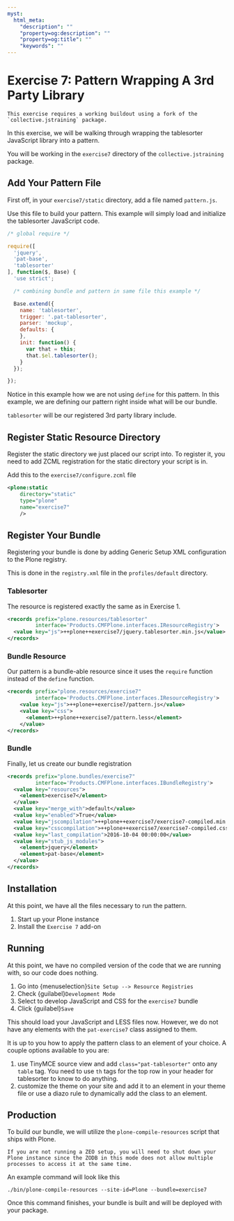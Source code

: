 ```yaml
---
myst:
  html_meta:
    "description": ""
    "property=og:description": ""
    "property=og:title": ""
    "keywords": ""
---
```


# Exercise 7: Pattern Wrapping A 3rd Party Library

```{warning}
This exercise requires a working buildout using a fork of the `collective.jstraining` package.
```

In this exercise, we will be walking through wrapping the tablesorter JavaScript library into a pattern.

You will be working in the `exercise7` directory of the `collective.jstraining` package.

## Add Your Pattern File

First off, in your `exercise7/static` directory, add a file named `pattern.js`.

Use this file to build your pattern.
This example will simply load and initialize the tablesorter JavaScript code.

```javascript
/* global require */

require([
  'jquery',
  'pat-base',
  'tablesorter'
], function($, Base) {
  'use strict';

  /* combining bundle and pattern in same file this example */

  Base.extend({
    name: 'tablesorter',
    trigger: '.pat-tablesorter',
    parser: 'mockup',
    defaults: {
    },
    init: function() {
      var that = this;
      that.$el.tablesorter();
    }
  });

});
```

Notice in this example how we are not using `define` for this pattern.
In this example, we are defining our pattern right inside what will be our bundle.

`tablesorter` will be our registered 3rd party library include.

## Register Static Resource Directory

Register the static directory we just placed our script into.
To register it, you need to add ZCML registration for the static directory your script is in.

Add this to the `exercise7/configure.zcml` file

```xml
<plone:static
    directory="static"
    type="plone"
    name="exercise7"
    />
```

## Register Your Bundle

Registering your bundle is done by adding Generic Setup XML configuration to the Plone registry.

This is done in the `registry.xml` file in the `profiles/default` directory.

### Tablesorter

The resource is registered exactly the same as in Exercise 1.

```xml
<records prefix="plone.resources/tablesorter"
         interface='Products.CMFPlone.interfaces.IResourceRegistry'>
  <value key="js">++plone++exercise7/jquery.tablesorter.min.js</value>
</records>
```

### Bundle Resource

Our pattern is a bundle-able resource since it uses the `require` function instead of the `define` function.

```xml
<records prefix="plone.resources/exercise7"
         interface='Products.CMFPlone.interfaces.IResourceRegistry'>
    <value key="js">++plone++exercise7/pattern.js</value>
    <value key="css">
      <element>++plone++exercise7/pattern.less</element>
    </value>
</records>
```

### Bundle

Finally, let us create our bundle registration

```xml
<records prefix="plone.bundles/exercise7"
         interface='Products.CMFPlone.interfaces.IBundleRegistry'>
  <value key="resources">
    <element>exercise7</element>
  </value>
  <value key="merge_with">default</value>
  <value key="enabled">True</value>
  <value key="jscompilation">++plone++exercise7/exercise7-compiled.min.js</value>
  <value key="csscompilation">++plone++exercise7/exercise7-compiled.css</value>
  <value key="last_compilation">2016-10-04 00:00:00</value>
  <value key="stub_js_modules">
    <element>jquery</element>
    <element>pat-base</element>
  </value>
</records>
```

## Installation

At this point, we have all the files necessary to run the pattern.

1. Start up your Plone instance
2. Install the `Exercise 7` add-on

## Running

At this point, we have no compiled version of the code that we are running with, so our code does nothing.

1. Go into {menuselection}`Site Setup --> Resource Registries`
2. Check {guilabel}`Development Mode`
3. Select to develop JavaScript and CSS for the `exercise7` bundle
4. Click {guilabel}`Save`

This should load your JavaScript and LESS files now.
However, we do not have any elements with the `pat-exercise7` class assigned to them.

It is up to you how to apply the pattern class to an element of your choice.
A couple options available to you are:

1. use TinyMCE source view and add `class="pat-tablesorter"` onto any `table` tag.
   You need to use `th` tags for the top row in your header for tablesorter to know to do anything.
2. customize the theme on your site and add it to an element in your theme file or use a diazo rule to dynamically add the class to an element.

## Production

To build our bundle, we will utilize the `plone-compile-resources` script that ships with Plone.

```{warning}
If you are not running a ZEO setup, you will need to shut down your Plone instance since the ZODB in this mode does not allow multiple processes to access it at the same time.
```

An example command will look like this

```shell
./bin/plone-compile-resources --site-id=Plone --bundle=exercise7
```

Once this command finishes, your bundle is built and will be deployed with your package.
